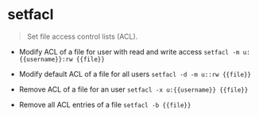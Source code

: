 # setfacl
> Set file access control lists (ACL).

- Modify ACL of a file for user with read and write access
`setfacl -m u:{{username}}:rw {{file}}`

- Modify default ACL of a file for all users
`setfacl -d -m u::rw {{file}}`

- Remove ACL of a file for an user
`setfacl -x u:{{username}} {{file}}`

- Remove all ACL entries of a file
`setfacl -b {{file}}`
